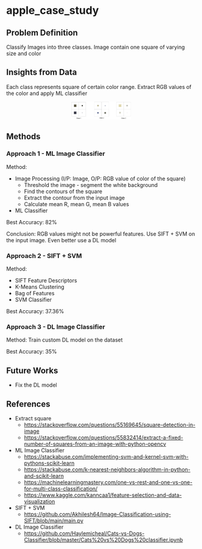 # apple_case_study

## Problem Definition
Classify Images into three classes. Image contain one square of varying size and color

## Insights from Data
Each class represents square of certain color range. 
Extract RGB values of the color and apply ML classifier

<div align="center">
    <img src="dataset_sample.jpg" width="160" >
</div>

## Methods

### Approach 1 - ML Image Classifier
Method:
* Image Processing (I/P: Image, O/P: RGB value of color of the square)
  * Threshold the image - segment the white background
  * Find the contours of the square
  * Extract the contour from the input image
  * Calculate mean R, mean G, mean B values
* ML Classifier

Best Accuracy: 82%

Conclusion: RGB values might not be powerful features. Use SIFT + SVM on the input image. Even better use a DL model

### Approach 2 - SIFT + SVM
Method:
* SIFT Feature Descriptors
* K-Means Clustering
* Bag of Features
* SVM Classifier

Best Accuracy: 37.36%

### Approach 3 - DL Image Classifier
Method: Train custom DL model on the dataset

Best Accuracy: 35%

## Future Works
* Fix the DL model

## References
* Extract square
  * https://stackoverflow.com/questions/55169645/square-detection-in-image
  * https://stackoverflow.com/questions/55832414/extract-a-fixed-number-of-squares-from-an-image-with-python-opencv 
* ML Image Classifier
  * https://stackabuse.com/implementing-svm-and-kernel-svm-with-pythons-scikit-learn 
  * https://stackabuse.com/k-nearest-neighbors-algorithm-in-python-and-scikit-learn 
  * https://machinelearningmastery.com/one-vs-rest-and-one-vs-one-for-multi-class-classification/ 
  * https://www.kaggle.com/kanncaa1/feature-selection-and-data-visualization 
* SIFT + SVM
  * https://github.com/Akhilesh64/Image-Classification-using-SIFT/blob/main/main.py 
* DL Image Classifier
  * https://github.com/Haylemicheal/Cats-vs-Dogs-Classifier/blob/master/Cats%20vs%20Dogs%20classifier.ipynb 
